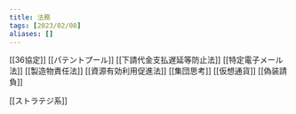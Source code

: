 ```yaml
---
title: 法務
tags: [2023/02/08]
aliases: []
---
```


[[36協定]]
[[パテントプール]]
[[下請代金支払遅延等防止法]]
[[特定電子メール法]]
[[製造物責任法]]
[[資源有効利用促進法]]
[[集団思考]]
[[仮想通貨]]
[[偽装請負]]

[[ストラテジ系]]